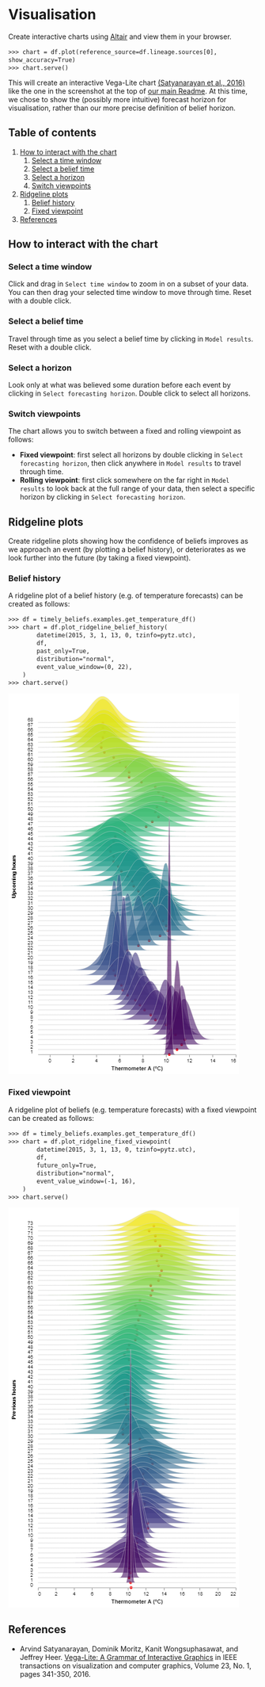 # Visualisation

Create interactive charts using [Altair](http://altair-viz.github.io) and view them in your browser.

    >>> chart = df.plot(reference_source=df.lineage.sources[0], show_accuracy=True)
    >>> chart.serve()

This will create an interactive Vega-Lite chart [(Satyanarayan et al., 2016)](#references) like the one in the screenshot at the top of [our main Readme](README.md).
At this time, we chose to show the (possibly more intuitive) forecast horizon for visualisation,
rather than our more precise definition of belief horizon.

## Table of contents

1. [How to interact with the chart](#how-to-interact-with-the-chart)
    1. [Select a time window](#select-a-time-window)
    1. [Select a belief time](#select-a-belief-time)
    1. [Select a horizon](#select-a-horizon)
    1. [Switch viewpoints](#switch-viewpoints)
1. [Ridgeline plots](#ridgeline-plots)
    1. [Belief history](#belief-history)
    1. [Fixed viewpoint](#fixed-viewpoint)
1. [References](#references)

## How to interact with the chart

### Select a time window

Click and drag in `Select time window` to zoom in on a subset of your data.
You can then drag your selected time window to move through time.
Reset with a double click.

### Select a belief time

Travel through time as you select a belief time by clicking in `Model results`.
Reset with a double click.

### Select a horizon

Look only at what was believed some duration before each event by clicking in `Select forecasting horizon`.
Double click to select all horizons.

### Switch viewpoints

The chart allows you to switch between a fixed and rolling viewpoint as follows:
- **Fixed viewpoint**: first select all horizons by double clicking in `Select forecasting horizon`, then click anywhere in `Model results` to travel through time.
- **Rolling viewpoint**: first click somewhere on the far right in `Model results` to look back at the full range of your data, then select a specific horizon by clicking in `Select forecasting horizon`.

## Ridgeline plots

Create ridgeline plots showing how the confidence of beliefs improves as we approach an event (by plotting a belief history),
or deteriorates as we look further into the future (by taking a fixed viewpoint).

### Belief history

A ridgeline plot of a belief history (e.g. of temperature forecasts) can be created as follows:

    >>> df = timely_beliefs.examples.get_temperature_df()
    >>> chart = df.plot_ridgeline_belief_history(
            datetime(2015, 3, 1, 13, 0, tzinfo=pytz.utc),
            df,
            past_only=True,
            distribution="normal",
            event_value_window=(0, 22),
        )
    >>> chart.serve()

![Ridgeline fixed viewpoint](fixed_viewpoint_ridgeline.png "Fixed viewpoint")

### Fixed viewpoint

A ridgeline plot of beliefs (e.g. temperature forecasts) with a fixed viewpoint can be created as follows:

    >>> df = timely_beliefs.examples.get_temperature_df()
    >>> chart = df.plot_ridgeline_fixed_viewpoint(
            datetime(2015, 3, 1, 13, 0, tzinfo=pytz.utc),
            df,
            future_only=True,
            distribution="normal",
            event_value_window=(-1, 16),
        )
    >>> chart.serve()
    
![Ridgeline belief history](belief_history_ridgeline.png "Belief history")

## References

- Arvind Satyanarayan, Dominik Moritz, Kanit Wongsuphasawat, and Jeffrey Heer. [Vega-Lite: A Grammar of Interactive Graphics](https://idl.cs.washington.edu/files/2017-VegaLite-InfoVis.pdf) in IEEE transactions on visualization and computer graphics, Volume 23, No. 1, pages 341-350, 2016.
